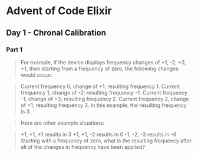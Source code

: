 # Advent of Code Elixir

## Day 1 - Chronal Calibration

### Part 1

> For example, if the device displays frequency changes of +1, -2, +3, +1, then starting from a frequency of zero, the following changes would occur:

> Current frequency 0, change of +1; resulting frequency 1.
> Current frequency 1, change of -2; resulting frequency -1.
> Current frequency -1, change of +3; resulting frequency 2.
> Current frequency 2, change of +1; resulting frequency 3.
> In this example, the resulting frequency is 3.

> Here are other example situations:

> +1, +1, +1 results in 3
> +1, +1, -2 results in 0
> -1, -2, -3 results in -6
> Starting with a frequency of zero, what is the resulting frequency after all of the changes in frequency have been applied?
